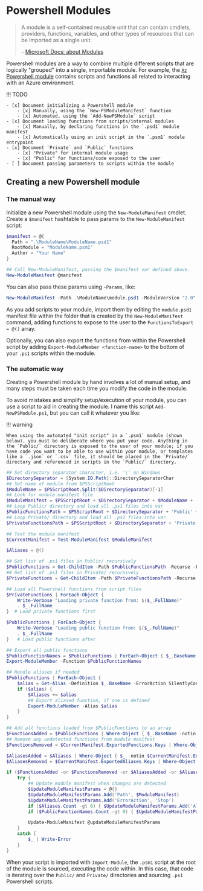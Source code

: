 # Powershell Modules

> A module is a self-contained reusable unit that can contain cmdlets, providers, functions, variables, and other types of resources that can be imported as a single unit.
> 
> \- [Microsoft Docs: about Modules](https://learn.microsoft.com/en-us/powershell/module/microsoft.powershell.core/about/about_modules?view=powershell-7.4)

Powershell modules are a way to combine multiple different scripts that are logically "grouped" into a single, importable module. For example, the [`Az` Powershell module](https://www.powershellgallery.com/packages/Az/12.1.0) contains scripts and functions all related to interacting with an Azure environment.

!!! TODO

    - [x] Document initializing a Powershell module
        - [x] Manually, using the `New-PSModuleManifest` function
        - [x] Automated, using the `Add-NewPSModule` script
    - [x] Document loading functions from scripts/internal modules
        - [x] Manually, by declaring functions in the `.psd1` module manifest
        - [x] Automatically using an init script in the `.psm1` module entrypoint
    - [x] Document `Private` and `Public` functions
        - [x] "Private" for internal module usage
        - [x] "Public" for functions/code exposed to the user
    - [ ] Document passing parameters to scripts within the module

## Creating a new Powershell module

### The manual way

Initialize a new Powershell module using the `New-ModuleManifest` cmdlet. Create a `$manifest` hashtable to pass params to the `New-ModuleManifest` script:

```powershell title="Manually create a new Powershell module" linenums="1"
$manifest = @{
  Path = ".\ModuleName\ModuleName.psd1"
  RootModule = "ModuleName.psm1"
  Author = "Your Name"
}

## Call New-ModuleManifest, passing the $manifest var defined above.
New-ModuleManifest @manifest
```

You can also pass these params using `-Params`, like:

```powershell title="New-ModuleManifest with params" linenums="1"
New-ModuleManifest -Path .\ModuleName\module.psd1 -ModuleVersion "2.0" -Author "Your Name" -Description "Description for the module"
```

As you add scripts to your module, import them by editing the `module.psd1` manifest file within the folder that is created by the `New-ModuleManifest` command, adding functions to expose to the user to the `FunctionsToExport = @()` array.

Optionally, you can also export the functions from within the Powershell script by adding `Export-ModuleMember <function-name>` to the bottom of your `.ps1` scripts within the module.

### The automatic way

Creating a Powershell module by hand involves a lot of manual setup, and many steps must be taken each time you modify the code in the module.

To avoid mistakes and simplify setup/execution of your module, you can use a script to aid in creating the module. I name this script `Add-NewPSModule.ps1`, but you can call it whatever you like:

!!! warning

    When using the automated "init script" in a `.psm1` module (shown below), you must be deliberate where you put your code. Anything in the `Public/` directory is exposed to the user of your module; if you have code you want to be able to use within your module, or templates like a `.json` or `.csv` file, it should be placed in the `Private/` directory and referenced in scripts in the `Public/` directory.

```powershell title="Add-NewPSModule.ps1 script" linenums="1"
## Set directory separator character, i.e. '\' on Windows
$DirectorySeparator = [System.IO.Path]::DirectorySeparatorChar
## Set name of module from $PSScriptRoot
$ModuleName = $PSScriptRoot.Split($DirectorySeparator)[-1]
## Look for module manifest file
$ModuleManifest = $PSScriptRoot + $DirectorySeparator + $ModuleName + '.psd1'
## Loop Public/ directory and load all .ps1 files into var
$PublicFunctionsPath = $PSScriptRoot + $DirectorySeparator + 'Public' + $DirectorySeparator + 'ps1'
## Loop Private/ directory and load all .ps1 files into var
$PrivateFunctionsPath = $PSScriptRoot + $DirectorySeparator + 'Private' + $DirectorySeparator + 'ps1'

## Test the module manifest
$CurrentManifest = Test-ModuleManifest $ModuleManifest

$Aliases = @()

## Get list of .ps1 files in Public/ recursively
$PublicFunctions = Get-ChildItem -Path $PublicFunctionsPath -Recurse -Filter *.ps1
## Get list of .ps1 files in Private/ recursively
$PrivateFunctions = Get-ChildItem -Path $PrivateFunctionsPath -Recurse -Filter *.ps1

## Load all Powershell functions from script files
$PrivateFunctions | ForEach-Object { 
    Write-Verbose "Loading private function from: $($_.FullName)"
    . $_.FullName 
}  # Load private functions first

$PublicFunctions | ForEach-Object { 
    Write-Verbose "Loading public function from: $($_.FullName)"
    . $_.FullName 
}   # Load public functions after

## Export all public functions
$PublicFunctionNames = $PublicFunctions | ForEach-Object { $_.BaseName }
Export-ModuleMember -Function $PublicFunctionNames

## Handle aliases if needed
$PublicFunctions | ForEach-Object {
    $alias = Get-Alias -Definition $_.BaseName -ErrorAction SilentlyContinue
    if ($alias) {
        $Aliases += $alias
        ## Export aliased function, if one is defined
        Export-ModuleMember -Alias $alias
    }
}

## Add all functions loaded from $PublicFunctions to an array
$FunctionsAdded = $PublicFunctions | Where-Object { $_.BaseName -notin $CurrentManifest.ExportedFunctions.Keys }
## Remove any undetected functions from module manifest
$FunctionsRemoved = $CurrentManifest.ExportedFunctions.Keys | Where-Object { $_ -notin $PublicFunctions.BaseName }

$AliasesAdded = $Aliases | Where-Object { $_ -notin $CurrentManifest.ExportedAliases.Keys }
$AliasesRemoved = $CurrentManifest.ExportedAliases.Keys | Where-Object { $_ -notin $Aliases }

if ($FunctionsAdded -or $FunctionsRemoved -or $AliasesAdded -or $AliasesRemoved) {
    try {
        ## Update module manifest when changes are detected
        $UpdateModuleManifestParams = @{}
        $UpdateModuleManifestParams.Add('Path', $ModuleManifest)
        $UpdateModuleManifestParams.Add('ErrorAction', 'Stop')
        if ($Aliases.Count -gt 0) { $UpdateModuleManifestParams.Add('AliasesToExport', $Aliases) }
        if ($PublicFunctionNames.Count -gt 0) { $UpdateModuleManifestParams.Add('FunctionsToExport', $PublicFunctionNames) }

        Update-ModuleManifest @updateModuleManifestParams
    }
    catch {
        $_ | Write-Error
    }
}

```

When your script is imported with `Import-Module`, the `.psm1` script at the root of the module is sourced, executing the code within. In this case, that code is iterating over the `Public/` and `Private/` directories and sourcing `.ps1` Powershell scripts.
